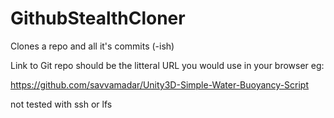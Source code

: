 # GithubStealthCloner
 Clones a repo and all it's commits (-ish)

Link to Git repo should be the litteral URL you would use in your browser eg:

https://github.com/savvamadar/Unity3D-Simple-Water-Buoyancy-Script

not tested with ssh or lfs
